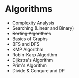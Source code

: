 

# Algorithms

 - Complexity Analysis
 - Searching (Linear and Binary)
 - ~~Sorting Algorithms~~
 - Basics of Graphs
 - BFS and DFS
 - KMP Algorithm
 - Robin-Karp Algorithm
 - Dijkstra's Algorithm
 - Prim's Algorithm
 - Divide & Conqure and DP
